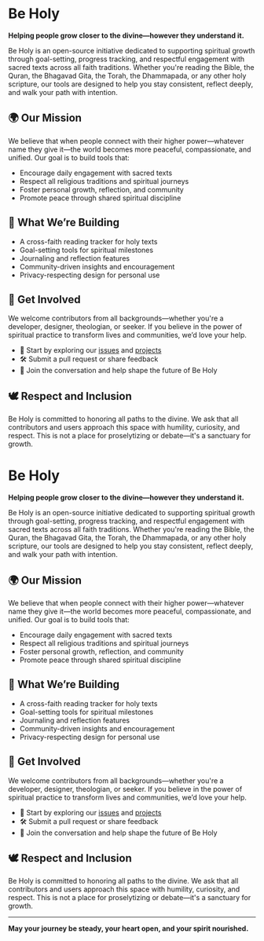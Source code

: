 # Be Holy

**Helping people grow closer to the divine—however they understand it.**

Be Holy is an open-source initiative dedicated to supporting spiritual growth through goal-setting, progress tracking, and respectful engagement with sacred texts across all faith traditions. Whether you're reading the Bible, the Quran, the Bhagavad Gita, the Torah, the Dhammapada, or any other holy scripture, our tools are designed to help you stay consistent, reflect deeply, and walk your path with intention.

## 🌍 Our Mission

We believe that when people connect with their higher power—whatever name they give it—the world becomes more peaceful, compassionate, and unified. Our goal is to build tools that:

- Encourage daily engagement with sacred texts
- Respect all religious traditions and spiritual journeys
- Foster personal growth, reflection, and community
- Promote peace through shared spiritual discipline

## 📖 What We’re Building

- A cross-faith reading tracker for holy texts
- Goal-setting tools for spiritual milestones
- Journaling and reflection features
- Community-driven insights and encouragement
- Privacy-respecting design for personal use

## 🤝 Get Involved

We welcome contributors from all backgrounds—whether you're a developer, designer, theologian, or seeker. If you believe in the power of spiritual practice to transform lives and communities, we’d love your help.

- 🌱 Start by exploring our [issues](https://github.com/be-holy) and [projects](https://github.com/be-holy)
- 🛠 Submit a pull request or share feedback
- 💬 Join the conversation and help shape the future of Be Holy

## 🕊️ Respect and Inclusion

Be Holy is committed to honoring all paths to the divine. We ask that all contributors and users approach this space with humility, curiosity, and respect. This is not a place for proselytizing or debate—it's a sanctuary for growth.

# Be Holy

**Helping people grow closer to the divine—however they understand it.**

Be Holy is an open-source initiative dedicated to supporting spiritual growth through goal-setting, progress tracking, and respectful engagement with sacred texts across all faith traditions. Whether you're reading the Bible, the Quran, the Bhagavad Gita, the Torah, the Dhammapada, or any other holy scripture, our tools are designed to help you stay consistent, reflect deeply, and walk your path with intention.

## 🌍 Our Mission

We believe that when people connect with their higher power—whatever name they give it—the world becomes more peaceful, compassionate, and unified. Our goal is to build tools that:

- Encourage daily engagement with sacred texts
- Respect all religious traditions and spiritual journeys
- Foster personal growth, reflection, and community
- Promote peace through shared spiritual discipline

## 📖 What We’re Building

- A cross-faith reading tracker for holy texts
- Goal-setting tools for spiritual milestones
- Journaling and reflection features
- Community-driven insights and encouragement
- Privacy-respecting design for personal use

## 🤝 Get Involved

We welcome contributors from all backgrounds—whether you're a developer, designer, theologian, or seeker. If you believe in the power of spiritual practice to transform lives and communities, we’d love your help.

- 🌱 Start by exploring our [issues](https://github.com/be-holy) and [projects](https://github.com/be-holy)
- 🛠 Submit a pull request or share feedback
- 💬 Join the conversation and help shape the future of Be Holy

## 🕊️ Respect and Inclusion

Be Holy is committed to honoring all paths to the divine. We ask that all contributors and users approach this space with humility, curiosity, and respect. This is not a place for proselytizing or debate—it's a sanctuary for growth.

---

**May your journey be steady, your heart open, and your spirit nourished.**
